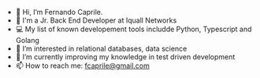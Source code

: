 - 👋 Hi, I’m Fernando Caprile. 
- :man: I'm a Jr. Back End Developer at Iquall Networks
- :computer: My list of known developement tools includde Python, Typescript and Golang
- 👀 I’m interested in relational databases, data science
- 🌱 I’m currently improving my knowledge in test driven development
- 📫 How to reach me: fcaprile@gmail.com

<!---
fcaprile/fcaprile is a ✨ special ✨ repository because its `README.md` (this file) appears on your GitHub profile.
You can click the Preview link to take a look at your changes.
--->
